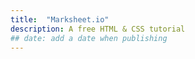 ```yaml
---
title:  "Marksheet.io"
description: A free HTML & CSS tutorial
## date: add a date when publishing
---
```

